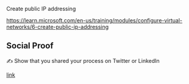 Create public IP addressing

https://learn.microsoft.com/en-us/training/modules/configure-virtual-networks/6-create-public-ip-addressing


## Social Proof

✍️ Show that you shared your process on Twitter or LinkedIn

[link](link)
